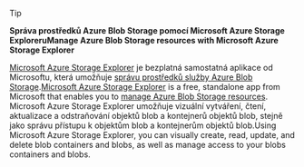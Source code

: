 > [!TIP]
> 
> <span data-ttu-id="2bde6-101">**Správa prostředků Azure Blob Storage pomocí Microsoft Azure Storage Exploreru**</span><span class="sxs-lookup"><span data-stu-id="2bde6-101">**Manage Azure Blob Storage resources with Microsoft Azure Storage Explorer**</span></span>
> 
> <span data-ttu-id="2bde6-102">[Microsoft Azure Storage Explorer](../articles/vs-azure-tools-storage-manage-with-storage-explorer.md) je bezplatná samostatná aplikace od Microsoftu, která umožňuje [správu prostředků služby Azure Blob Storage](../articles/vs-azure-tools-storage-explorer-blobs.md).</span><span class="sxs-lookup"><span data-stu-id="2bde6-102">[Microsoft Azure Storage Explorer](../articles/vs-azure-tools-storage-manage-with-storage-explorer.md) is a free, standalone app from Microsoft that enables you to [manage Azure Blob Storage resources](../articles/vs-azure-tools-storage-explorer-blobs.md).</span></span> <span data-ttu-id="2bde6-103">Microsoft Azure Storage Explorer umožňuje vizuální vytváření, čtení, aktualizace a odstraňování objektů blob a kontejnerů objektů blob, stejně jako správu přístupu k objektům blob a kontejnerům objektů blob.</span><span class="sxs-lookup"><span data-stu-id="2bde6-103">Using Microsoft Azure Storage Explorer, you can visually create, read, update, and delete blob containers and blobs, as well as manage access to your blobs containers and blobs.</span></span>


